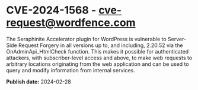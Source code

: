 # CVE-2024-1568 - cve-request@wordfence.com

The Seraphinite Accelerator plugin for WordPress is vulnerable to Server-Side Request Forgery in all versions up to, and including, 2.20.52 via the OnAdminApi_HtmlCheck function. This makes it possible for authenticated attackers, with subscriber-level access and above, to make web requests to arbitrary locations originating from the web application and can be used to query and modify information from internal services.

**Publish date:** 2024-02-28
